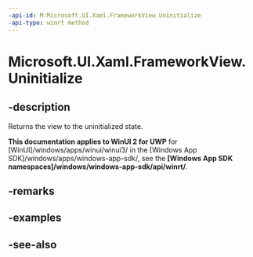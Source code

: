 ```yaml
---
-api-id: M:Microsoft.UI.Xaml.FrameworkView.Uninitialize
-api-type: winrt method
---
```


<!-- Method syntax
public void Uninitialize()
-->

# Microsoft.UI.Xaml.FrameworkView.Uninitialize

## -description
Returns the view to the uninitialized state.

**This documentation applies to WinUI 2 for UWP** for [WinUI]/windows/apps/winui/winui3/ in the [Windows App SDK]/windows/apps/windows-app-sdk/, see the **[Windows App SDK namespaces]/windows/windows-app-sdk/api/winrt/**.

## -remarks

## -examples

## -see-also
